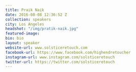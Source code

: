 ```yaml
---
title: Praik Naik
date: 2016-08-08 12:36:52 Z
collection: speakers
city: Los Angeles
headshot: "/img/pratik-naik.jpg"
featured-image: 
bio: bio
layout: speaker
website-url: www.solsticeretouch.com
facebook-url: https://www.facebook.com/highendretoucher
instagram-url: www.instagram.com/solsticeretouch
twitter-url: https://twitter.com/solsticeretouch
---
```

